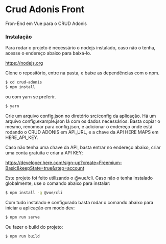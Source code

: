 # Crud Adonis Front

Fron-End em Vue para o CRUD Adonis

### Instalação

Para rodar o projeto é necessário o nodejs instalado, caso não o tenha, acesse o endereço abaixo para baixá-lo.

https://nodejs.org

Clone o repositório, entre na pasta, e baixe as dependências com o npm.

```sh
$ cd crud-adonis
$ npm install
```
ou com yarn se preferir.
```sh
$ yarn
```

Crie um arquivo config.json no diretório src/config da aplicação. 
Há um arquivo config.example.json lá com os dados necessários. Basta copiar o mesmo, renomear para config.json, e adicionar o endereço onde está rodando o CRUD ADONIS em API_URL, e a chave da API HERE MAPS em HERE_API_KEY.

Caso não tenha uma chave da API, basta entrar no endereço abaixo, criar uma conta gratuita e criar a API KEY;

https://developer.here.com/sign-up?create=Freemium-Basic&keepState=true&step=account

Este projeto foi feito utilizando o @vue/cli. Caso não o tenha instalado globalmente, use o comando abaixo para instalar:
```sh
$ npm install -g @vue/cli
```
Com tudo instalado e configurado basta rodar o comando abaixo para iniciar a aplicação em modo dev:

```sh
$ npm run serve
```

Ou fazer o build do projeto:
```sh
$ npm run build
```



